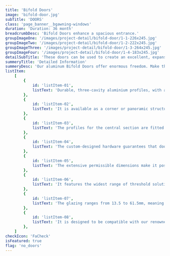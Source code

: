 ```yaml
---
title: 'Bifold Doors'
image: 'bifold-door.jpg'
subTitle: 'DOORS'
class: 'page_banner__bgawning-windows'
duration: 'Duration: 36 month'
breadcrumbDesc: 'Bifold Doors enhance a spacious entrance.'
groupImageOne: '/images/project-detail/bifold-door/1-1-226x245.jpg'
groupImageTwo: '/images/project-detail/bifold-door/1-2-222x245.jpg'
groupImageThree: '/images/project-detail/bifold-door/1-3-264x245.jpg'
groupImageFour: '/images/project-detail/bifold-door/1-4-183x245.jpg'
detailSubTitle: 'These doors can be used to create an excellent, expansive way out onto a patio or to link a restaurant or café'
summeryTitle: 'Detailed Information'
summeryDesc: 'Our aluminum Bifold Doors offer enormous freedom. Make the most of good weather and virtually eliminate the barrier between your home’s interior and your yard or pool. These doors can be used to create an excellent, expansive way out onto a patio or to link a restaurant or café with the outdoor spaces it uses seasonally. At the same time, it not only features high technical parameters, but also makes it possible to create large-scale structures. The bifold doors can open outwards or inwards and the panels can be configured as desired. This state-of-the-art product is designed to meet the exhaustive demands of users, architects and developers alike.Choose Your Colour Your entryway should always be a focal point, so we give a variety of bold or neutral colours for you to choose from. From yellows and rusty orange, to woodsy browns, and even bright blues, there is certain to be a colour that will enhance the look of your home. Improve Your Home Efficiency These triple paned options will give you enhanced comfort and energy savings over out of date patio styles. They feature an innovative INEX spacer which reduces heat or cold transfer between the indoors and outdoors, and the low E glass coating technology takes advantage of the warmth of the sun during cold days to help heat the home.'
listItem:
    [
        {
            id: 'listItem-01',
            listText: 'Durable, three-cavity aluminium profiles, with a structural depth of 86mm for the frame and 77mm for the panels.',
        },
        {
            id: 'listItem-02',
            listText: 'It is available as a corner or panoramic structure and can be assembled with up to eight panels.',
        },
        {
            id: 'listItem-03',
            listText: 'The profiles for the central section are fitted with thermal breaks with a width of 24mm for the frames and 34mm for the panels, contributing to the structure’s high thermal performance.',
        },
        {
            id: 'listItem-04',
            listText: 'The custom-designed hardware guarantees that door panels weighing up to 120kg can be operated with ease.',
        },
        {
            id: 'listItem-05',
            listText: 'The extensive permissible dimensions make it possible to build doors with a maximum panel height of 3000mm and a width ranging from 700 to 1200mm.',
        },
        {
            id: 'listItem-06',
            listText: 'It features the widest range of threshold solutions, including one which provides a weatherstrip and another which offers a low threshold for even more user comfort.',
        },
        {
            id: 'listItem-07',
            listText: 'The glazing ranges from 13.5 to 61.5mm, meaning that both double- and triple-glazing units can be used, as can units with increased acoustic insulation and units with a burglary-resistance rating.',
        },
        {
            id: 'listItem-08',
            listText: 'It is designed to be compatible with our renowned and highly esteemed aluminum windows, and even doors. Our aluminum offerings share some profiles, joints, gaskets and accessories.',
        },
    ]
checkIcon: 'FaCheck'
isFeatured: true
flag: 'no_doors'
---
```

